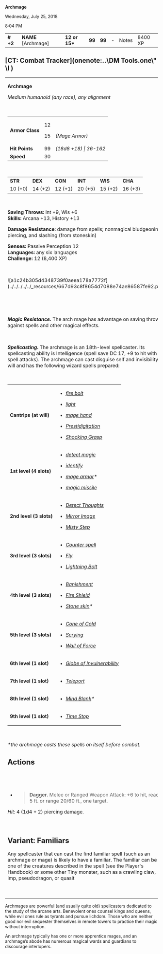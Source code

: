 **Archmage**

Wednesday, July 25, 2018

8:04 PM

|           |                                                                                                                                                                                                                                                                                            |                |        |        |     |       |         |
|-----------|--------------------------------------------------------------------------------------------------------------------------------------------------------------------------------------------------------------------------------------------------------------------------------------------|----------------|--------|--------|-----|-------|---------|
| **\# +2** | **NAME** [Archmage] | **12 or 15\*** | **99** | **99** | \-  | Notes | 8400 XP |

## [CT: Combat Tracker](onenote:..\\DM Tools.one\\" \l )

<table><tbody><tr class="odd"><td><p><strong>Archmage</strong></p><p><em>Medium humanoid (any race), any alignment</em></p><p> </p><table><tbody><tr class="odd"><td><strong>Armor Class</strong></td><td><p>12</p><p>15</p></td><td><p> </p><p><em>(Mage Armor)</em></p></td></tr><tr class="even"><td><strong>Hit Points</strong></td><td>99</td><td><em>(18d8 +18) | 36-162</em></td></tr><tr class="odd"><td><strong>Speed</strong></td><td>30</td><td> </td></tr></tbody></table><p> </p><table><tbody><tr class="odd"><td><strong>STR</strong></td><td><strong>DEX</strong></td><td><strong>CON</strong></td><td><strong>INT</strong></td><td><strong>WIS</strong></td><td><strong>CHA</strong></td></tr><tr class="even"><td>10 (+0)</td><td>14 (+2)</td><td>12 (+1)</td><td>20 (+5)</td><td>15 (+2)</td><td>16 (+3)</td></tr></tbody></table><p> </p><p><strong>Saving Throws:</strong> lnt +9, Wis +6<br />
<strong>Skills:</strong> Arcana +13, History +13</p><p><strong>Damage Resistance:</strong> damage from spells; nonmagical bludgeoning, piercing, and slashing (from stoneskin)</p><p><strong>Senses:</strong> Passive Perception 12<br />
<strong>Languages:</strong> any six languages<br />
<strong>Challenge:</strong> 12 (8,400 XP)</p><p> </p><p>![a1c24b305d4348739f0aeea178a7772f](../../../../../_resources/667d93c8f8654d7088e74ae86587fe92.png)</p><p> </p><p> </p><p><em><strong>Magic Resistance.</strong></em> The arch mage has advantage on saving throws against spells and other magical effects.</p><p> </p><p><strong><em>Spellcasting</em>.</strong> The archmage is an 18th-level spellcaster. Its spellcasting ability is Intelligence (spell save DC 17, +9 to hit with spell attacks). The archmage can cast disguise self and invisibility at will and has the following wizard spells prepared:</p><p> </p><table><tbody><tr class="odd"><td><strong>Cantrips (at will)</strong></td><td><ul><li><p><a href="onenote:..\\Spellbook\\E-F.one#Fire Bolt&amp;section-id={9D76DF92-D437-4006-8BCF-40C1CDF7C609}&amp;page-id={DA6314BB-C930-4799-BE3F-D43343E8A0EE}&amp;end&amp;base-path=https://d.docs.live.net/8ef41446453a2105/Documents/Adventure Academy/SRD Reference"><em>fire bolt</em></a></p></li><li><p><a href="onenote:..\\Spellbook\\K-L.one#Light&amp;section-id={E6013151-7999-48AF-9788-BE421906DB3B}&amp;page-id={FFA4B616-A5FE-46DE-AFD5-FCF3E7E07718}&amp;end&amp;base-path=https://d.docs.live.net/8ef41446453a2105/Documents/Adventure Academy/SRD Reference"><em>light</em></a></p></li><li><p><a href="onenote:..\\Spellbook\\M-N.one#Mage Hand&amp;section-id={EEF38EE0-5EFC-4A47-9C2E-367214925D15}&amp;page-id={2770C840-4F90-4E7E-A66D-902FEDE0CA91}&amp;end&amp;base-path=https://d.docs.live.net/8ef41446453a2105/Documents/Adventure Academy/SRD Reference"><em>mage hand</em></a></p></li><li><p><a href="onenote:..\\Spellbook\\O-P.one#Prestidigitation&amp;section-id={DB04CEA8-E926-4D06-9A7A-CB0AD7D8E13F}&amp;page-id={1AC9A141-6A63-4146-A87D-213BD7004BDD}&amp;end&amp;base-path=https://d.docs.live.net/8ef41446453a2105/Documents/Adventure Academy/SRD Reference"><em>Prestidigitation</em></a></p></li><li><p><a href="onenote:..\\Spellbook\\S-T.one#Shocking Grasp&amp;section-id={F367AE4A-1175-4CCE-BA3F-A099683090F9}&amp;page-id={0D5E9009-477E-4E03-8C4F-2F431F93C8EC}&amp;end&amp;base-path=https://d.docs.live.net/8ef41446453a2105/Documents/Adventure Academy/SRD Reference"><em>Shocking Grasp</em></a></p></li></ul></td></tr><tr class="even"><td><strong>1st level (4 slots)</strong></td><td><ul><li><p><a href="onenote:..\\Spellbook\\C-D.one#Detect Magic&amp;section-id={007039C0-7592-4988-AFCF-88060A04A402}&amp;page-id={A8A17E25-07F4-432C-81DB-0CAEE71758D6}&amp;end&amp;base-path=https://d.docs.live.net/8ef41446453a2105/Documents/Adventure Academy/SRD Reference"><em>detect magic</em></a></p></li><li><p><a href="onenote:..\\Spellbook\\I-J.one#Identify&amp;section-id={881519A1-AA79-4980-93EA-9897CE839F1C}&amp;page-id={2F8F8DC6-1E7C-4962-B968-858EC6F780C6}&amp;end&amp;base-path=https://d.docs.live.net/8ef41446453a2105/Documents/Adventure Academy/SRD Reference"><em>identify</em></a></p></li><li><p><em><a href="onenote:..\\Spellbook\\M-N.one#Mage Armor&amp;section-id={EEF38EE0-5EFC-4A47-9C2E-367214925D15}&amp;page-id={75E48793-99A2-4D55-BD0E-7963C1FDFB06}&amp;end&amp;base-path=https://d.docs.live.net/8ef41446453a2105/Documents/Adventure Academy/SRD Reference">mage armor</a>*</em></p></li><li><p><a href="onenote:..\\Spellbook\\M-N.one#Magic Missile&amp;section-id={EEF38EE0-5EFC-4A47-9C2E-367214925D15}&amp;page-id={9A493788-0E15-43A0-8AF4-B7872002DD8A}&amp;end&amp;base-path=https://d.docs.live.net/8ef41446453a2105/Documents/Adventure Academy/SRD Reference"><em>magic missile</em></a></p></li></ul></td></tr><tr class="odd"><td><strong>2nd level (3 slots)</strong></td><td><ul><li><p><a href="onenote:..\\Spellbook\\C-D.one#Detect Thoughts&amp;section-id={007039C0-7592-4988-AFCF-88060A04A402}&amp;page-id={66F1E86B-018A-47A1-99DD-A326A53AB7EE}&amp;end&amp;base-path=https://d.docs.live.net/8ef41446453a2105/Documents/Adventure Academy/SRD Reference"><em>Detect Thoughts</em></a></p></li><li><p><a href="onenote:..\\Spellbook\\M-N.one#Mirror Image&amp;section-id={EEF38EE0-5EFC-4A47-9C2E-367214925D15}&amp;page-id={CF93B20F-49C7-4AC6-BA40-DDB6585743FF}&amp;end&amp;base-path=https://d.docs.live.net/8ef41446453a2105/Documents/Adventure Academy/SRD Reference"><em>Mirror Image</em></a></p></li><li><p><a href="onenote:..\\Spellbook\\M-N.one#Misty Step&amp;section-id={EEF38EE0-5EFC-4A47-9C2E-367214925D15}&amp;page-id={0FE75B54-CF92-41BA-80ED-066FA56BE961}&amp;end&amp;base-path=https://d.docs.live.net/8ef41446453a2105/Documents/Adventure Academy/SRD Reference"><em>Misty Step</em></a></p></li></ul></td></tr><tr class="even"><td><strong>3rd level (3 slots)</strong></td><td><ul><li><p><a href="onenote:..\\Spellbook\\C-D.one#Counter Spell&amp;section-id={007039C0-7592-4988-AFCF-88060A04A402}&amp;page-id={6870303E-1C11-4F30-AB6B-904F1F2C5544}&amp;end&amp;base-path=https://d.docs.live.net/8ef41446453a2105/Documents/Adventure Academy/SRD Reference"><em>Counter spell</em></a></p></li><li><p><a href="onenote:..\\Spellbook\\E-F.one#Fly&amp;section-id={9D76DF92-D437-4006-8BCF-40C1CDF7C609}&amp;page-id={438677D9-1DA2-403A-B0F2-15A92E88EF91}&amp;end&amp;base-path=https://d.docs.live.net/8ef41446453a2105/Documents/Adventure Academy/SRD Reference"><em>Fly</em></a></p></li><li><p><a href="onenote:..\\Spellbook\\K-L.one#Lightning Bolt&amp;section-id={E6013151-7999-48AF-9788-BE421906DB3B}&amp;page-id={B0D45D27-8436-434A-B01C-6950258A2351}&amp;end&amp;base-path=https://d.docs.live.net/8ef41446453a2105/Documents/Adventure Academy/SRD Reference"><em>Lightning Bolt</em></a></p></li></ul></td></tr><tr class="odd"><td>4<strong>th level (3 slots)</strong></td><td><ul><li><p><a href="onenote:..\\Spellbook\\A-B.one#Banishment&amp;section-id={B393F978-44B8-4CA5-94A0-35B9BD6E69FD}&amp;page-id={8988C6E9-9232-49D5-8391-690CE2148677}&amp;end&amp;base-path=https://d.docs.live.net/8ef41446453a2105/Documents/Adventure Academy/SRD Reference"><em>Banishment</em></a></p></li><li><p><a href="onenote:..\\Spellbook\\E-F.one#Fire Shield&amp;section-id={9D76DF92-D437-4006-8BCF-40C1CDF7C609}&amp;page-id={717784DF-0006-4FC2-A24B-5E2E6388D634}&amp;end&amp;base-path=https://d.docs.live.net/8ef41446453a2105/Documents/Adventure Academy/SRD Reference"><em>Fire Shield</em></a></p></li><li><p><em><a href="onenote:..\\Spellbook\\S-T.one#Stone Skin&amp;section-id={F367AE4A-1175-4CCE-BA3F-A099683090F9}&amp;page-id={18DCB5C8-1BF2-44E4-A23F-32D6BB3042EA}&amp;end&amp;base-path=https://d.docs.live.net/8ef41446453a2105/Documents/Adventure Academy/SRD Reference">Stone skin</a>*</em></p></li></ul></td></tr><tr class="even"><td><strong>5th level (3 slots)</strong></td><td><ul><li><p><a href="onenote:..\\Spellbook\\C-D.one#Cone of Cold&amp;section-id={007039C0-7592-4988-AFCF-88060A04A402}&amp;page-id={07456E45-617E-47D3-B1EF-8AC75FEA92B4}&amp;end&amp;base-path=https://d.docs.live.net/8ef41446453a2105/Documents/Adventure Academy/SRD Reference"><em>Cone of Cold</em></a></p></li><li><p><a href="onenote:..\\Spellbook\\S-T.one#Scrying&amp;section-id={F367AE4A-1175-4CCE-BA3F-A099683090F9}&amp;page-id={0BFBA80D-AB84-4E03-9517-ADA0F1FB4BB3}&amp;end&amp;base-path=https://d.docs.live.net/8ef41446453a2105/Documents/Adventure Academy/SRD Reference"><em>Scrying</em></a></p></li><li><p><a href="onenote:..\\Spellbook\\W-X.one#Wall of Force&amp;section-id={2A630E6F-666E-4AE1-A351-AB404397B524}&amp;page-id={2815404A-555F-4EA7-BA63-F8FD968325BB}&amp;end&amp;base-path=https://d.docs.live.net/8ef41446453a2105/Documents/Adventure Academy/SRD Reference"><em>Wall of Force</em></a></p></li></ul></td></tr><tr class="odd"><td><strong>6th level (1 slot)</strong></td><td><ul><li><p><a href="onenote:..\\Spellbook\\G-H.one#Globe of Invulnerability&amp;section-id={3A8266A7-F954-4B90-A376-DA6497C75ED3}&amp;page-id={D934DF51-8C5B-485D-9606-74217059CB3B}&amp;end&amp;base-path=https://d.docs.live.net/8ef41446453a2105/Documents/Adventure Academy/SRD Reference"><em>Globe of Invulnerability</em></a></p></li></ul></td></tr><tr class="even"><td><strong>7th level (1 slot)</strong></td><td><ul><li><p><a href="onenote:..\\Spellbook\\S-T.one#Teleport&amp;section-id={F367AE4A-1175-4CCE-BA3F-A099683090F9}&amp;page-id={44934DBF-4213-4C0F-881E-B2C41A7AED2D}&amp;end&amp;base-path=https://d.docs.live.net/8ef41446453a2105/Documents/Adventure Academy/SRD Reference"><em>Teleport</em></a></p></li></ul></td></tr><tr class="odd"><td><strong>8th level (1 slot)</strong></td><td><ul><li><p><em><a href="onenote:..\\Spellbook\\M-N.one#Mind Blank&amp;section-id={EEF38EE0-5EFC-4A47-9C2E-367214925D15}&amp;page-id={F1290758-62B5-4507-8A81-6B906B65F127}&amp;end&amp;base-path=https://d.docs.live.net/8ef41446453a2105/Documents/Adventure Academy/SRD Reference">Mind Blank</a>*</em></p></li></ul></td></tr><tr class="even"><td><strong>9th level (1 slot)</strong></td><td><ul><li><p><a href="onenote:..\\Spellbook\\S-T.one#Time Stop&amp;section-id={F367AE4A-1175-4CCE-BA3F-A099683090F9}&amp;page-id={04EF03FA-9F84-46BC-B777-4B8204E0DA3B}&amp;end&amp;base-path=https://d.docs.live.net/8ef41446453a2105/Documents/Adventure Academy/SRD Reference"><em>Time Stop</em></a></p></li></ul></td></tr></tbody></table><p> </p><p><em>*the archmage casts these spells on itself before combat.</em></p><h2 id="actions"><strong>Actions</strong></h2><h2 id="section"> </h2><ul><li><blockquote><p><strong>Dagger.</strong> Melee or Ranged Weapon Attack: +6 to hit, reach 5 ft. or range 20/60 ft., one target.</p></li></ul><p><em>Hit:</em> 4 (1d4 + 2) piercing damage. </blockquote></p>
<p> </p><h2 id="variant-familiars"><strong>Variant: Familiars</strong></h2><p>Any spellcaster that can cast the find familiar spell (such as an archmage or mage) is likely to have a familiar. The familiar can be one of the creatures described in the spell (see the Player's Handbook) or some other Tiny monster, such as a crawling claw, imp, pseudodragon, or quasit</p><p> </p></td></tr></tbody></table>

Archmages are powerful (and usually quite old) spellcasters dedicated to the study of the arcane arts. Benevolent ones counsel kings and queens, while evil ones rule as tyrants and pursue lichdom. Those who are neither good nor evil sequester themselves in remote towers to practice their magic without interruption.


An archmage typically has one or more apprentice mages, and an archmage’s abode has numerous magical wards and guardians to discourage interlopers.